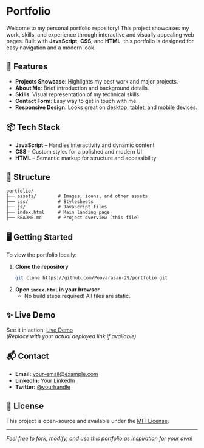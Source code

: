 # Portfolio

Welcome to my personal portfolio repository! This project showcases my work, skills, and experience through interactive and visually appealing web pages. Built with **JavaScript**, **CSS**, and **HTML**, this portfolio is designed for easy navigation and a modern look.

## 🚀 Features

- **Projects Showcase**: Highlights my best work and major projects.
- **About Me**: Brief introduction and background details.
- **Skills**: Visual representation of my technical skills.
- **Contact Form**: Easy way to get in touch with me.
- **Responsive Design**: Looks great on desktop, tablet, and mobile devices.

## 📦 Tech Stack

- **JavaScript** – Handles interactivity and dynamic content
- **CSS** – Custom styles for a polished and modern UI
- **HTML** – Semantic markup for structure and accessibility

## 📁 Structure

```
portfolio/
├── assets/        # Images, icons, and other assets
├── css/           # Stylesheets
├── js/            # JavaScript files
├── index.html     # Main landing page
├── README.md      # Project overview (this file)
```

## 🖥️ Getting Started

To view the portfolio locally:

1. **Clone the repository**
    ```bash
    git clone https://github.com/Poovarasan-29/portfolio.git
    ```
2. **Open `index.html` in your browser**
    - No build steps required! All files are static.

## ✨ Live Demo

See it in action: [Live Demo](#)  
*(Replace with your actual deployed link if available)*

## 📬 Contact

- **Email:** [your-email@example.com](mailto:your-email@example.com)
- **LinkedIn:** [Your LinkedIn](#)
- **Twitter:** [@yourhandle](#)

## 📝 License

This project is open-source and available under the [MIT License](LICENSE).

---

*Feel free to fork, modify, and use this portfolio as inspiration for your own!*
